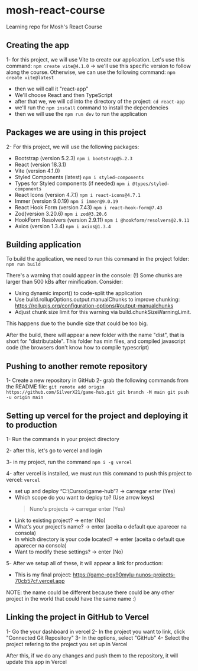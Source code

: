 # mosh-react-course

Learning repo for Mosh's React Course

## Creating the app

1- for this project, we will use Vite to create our application. Let's use this command:
`npm create vite@4.1.0` -> we'll use this specific version to follow along the course.
Otherwise, we can use the following command: `npm create vite@latest`

- then we will call it "react-app"
- We'll choose React and then TypeScript
- after that we, we will cd into the directory of the project: `cd react-app`
- we'll run the `npm install` command to install the dependencies
- then we will use the `npm run dev` to run the application

## Packages we are using in this project

2- For this project, we will use the following packages:

- Bootstrap (version 5.2.3) `npm i bootstrap@5.2.3`
- React (version 18.3.1)
- Vite (version 4.1.0)
- Styled Components (latest) `npm i styled-components`
- Types for Styled components (if needed) `npm i @types/styled-components`
- React Icons (version 4.7.1) `npm i react-icons@4.7.1`
- Immer (version 9.0.19) `npm i immer@9.0.19`
- React Hook Form (version 7.43) `npm i react-hook-form@7.43`
- Zod(version 3.20.6) `npm i zod@3.20.6`
- HookForm Resolvers (version 2.9.11) `npm i @hookform/resolvers@2.9.11`
- Axios (version 1.3.4) `npm i axios@1.3.4`

## Building application

To build the application, we need to run this command in the project folder: `npm run build`

There's a warning that could appear in the console:
(!) Some chunks are larger than 500 kBs after minification. Consider:

- Using dynamic import() to code-split the application
- Use build.rollupOptions.output.manualChunks to improve chunking: https://rollupjs.org/configuration-options/#output-manualchunks
- Adjust chunk size limit for this warning via build.chunkSizeWarningLimit.

This happens due to the bundle size that could be too big.

After the build, there will appear a new folder with the name "dist", that is short for "distributable". This folder has min files, and compiled javascript code (the browsers don't know how to compile typescript)

## Pushing to another remote repository

1- Create a new repository in GitHub
2- grab the following commands from the README file:
`git remote add origin https://github.com/SilverX21/game-hub.git
git branch -M main
git push -u origin main`

## Setting up vercel for the project and deploying it to production
1- Run the commands in your project directory

2- after this, let's go to vercel and login

3- in my project, run the command `npm i -g vercel`

4- after vercel is installed, we must run this command to push this project to vercel: `vercel`

- set up and deploy “C:\Cursos\game-hub”? -> carregar enter (Yes)
- Which scope do you want to deploy to? (Use arrow keys)
	> Nuno's projects  -> carregar enter (Yes)
- Link to existing project? -> enter (No)
- What’s your project’s name? -> enter (aceita o default que aparecer na consola)
- In which directory is your code located? -> enter (aceita o default que aparecer na consola)
- Want to modify these settings? -> enter (No)

5- After we setup all of these, it will appear a link for production:

- This is my final project: https://game-egx90mylu-nunos-projects-70cb57cf.vercel.app

NOTE: the name could be different because there could be any other project in the world that could have the same name :)
	
## Linking the project in GitHub to Vercel
1- Go the your dashboard in vercel
2- In the project you want to link, click "Connected Git Repository"
3- In the options, select "GitHub"
4- Select the project refering to the project you set up in Vercel

After this, if we do any changes and push them to the repository, it will update this app in Vercel